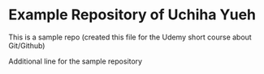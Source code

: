 # Example Repository of Uchiha Yueh

This is a sample repo (created this file for the Udemy short course about Git/Github)

Additional line for the sample repository
